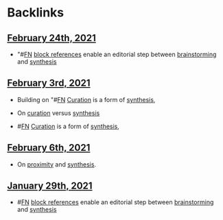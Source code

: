 
# Backlinks
## [February 24th, 2021](<February 24th, 2021.md>)
- "#[FN](<FN.md>) [block references](<block references.md>) enable an editorial step between [brainstorming](<brainstorming.md>) and [synthesis](<synthesis.md>)

## [February 3rd, 2021](<February 3rd, 2021.md>)
- Building on "#[FN](<FN.md>) [Curation]([curation](<curation.md>)) is a form of [synthesis](<synthesis.md>),

- On [curation](<curation.md>) versus [synthesis](<synthesis.md>)

- #[FN](<FN.md>) [Curation]([curation](<curation.md>)) is a form of [synthesis](<synthesis.md>),

## [February 6th, 2021](<February 6th, 2021.md>)
- On [proximity](<proximity.md>) and [synthesis](<synthesis.md>).

## [January 29th, 2021](<January 29th, 2021.md>)
- #[FN](<FN.md>) [block references](<block references.md>) enable an editorial step between [brainstorming](<brainstorming.md>) and [synthesis](<synthesis.md>)

